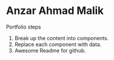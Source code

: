 # Anzar Ahmad Malik

Portfolio steps 
1. Break up the content into components.
2. Replace each component with data.
3. Awesome Readme for github.